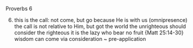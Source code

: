 Proverbs 6


6) this is the call: not come, but go
  because He is with us (omnipresence) the call is not relative to Him, but got the world 
  the unrighteous should consider the righteous
    it is the lazy who bear no fruit
    {Matt 25:14-30}
  wisdom can come via consideration ~ pre-application
